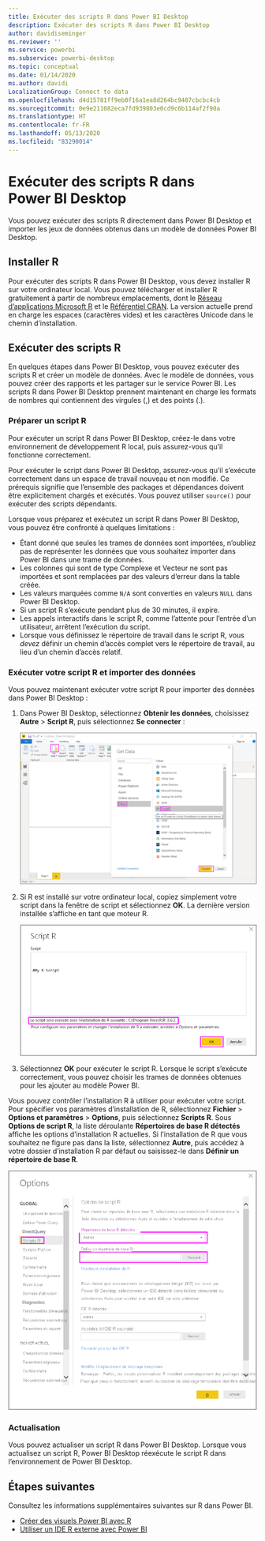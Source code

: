 ```yaml
---
title: Exécuter des scripts R dans Power BI Desktop
description: Exécuter des scripts R dans Power BI Desktop
author: davidiseminger
ms.reviewer: ''
ms.service: powerbi
ms.subservice: powerbi-desktop
ms.topic: conceptual
ms.date: 01/14/2020
ms.author: davidi
LocalizationGroup: Connect to data
ms.openlocfilehash: d4d15781ff9eb0f16a1ea8d264bc9487cbcbc4cb
ms.sourcegitcommit: 0e9e211082eca7fd939803e0cd9c6b114af2f90a
ms.translationtype: HT
ms.contentlocale: fr-FR
ms.lasthandoff: 05/13/2020
ms.locfileid: "83290014"
---
```

# <a name="run-r-scripts-in-power-bi-desktop"></a>Exécuter des scripts R dans Power BI Desktop

Vous pouvez exécuter des scripts R directement dans Power BI Desktop et importer les jeux de données obtenus dans un modèle de données Power BI Desktop.

## <a name="install-r"></a>Installer R

Pour exécuter des scripts R dans Power BI Desktop, vous devez installer R sur votre ordinateur local. Vous pouvez télécharger et installer R gratuitement à partir de nombreux emplacements, dont le [Réseau d’applications Microsoft R](https://mran.revolutionanalytics.com/download/) et le [Référentiel CRAN](https://cran.r-project.org/bin/windows/base/). La version actuelle prend en charge les espaces (caractères vides) et les caractères Unicode dans le chemin d’installation.

## <a name="run-r-scripts"></a>Exécuter des scripts R

En quelques étapes dans Power BI Desktop, vous pouvez exécuter des scripts R et créer un modèle de données. Avec le modèle de données, vous pouvez créer des rapports et les partager sur le service Power BI. Les scripts R dans Power BI Desktop prennent maintenant en charge les formats de nombres qui contiennent des virgules (,) et des points (.).

### <a name="prepare-an-r-script"></a>Préparer un script R

Pour exécuter un script R dans Power BI Desktop, créez-le dans votre environnement de développement R local, puis assurez-vous qu’il fonctionne correctement.

Pour exécuter le script dans Power BI Desktop, assurez-vous qu’il s’exécute correctement dans un espace de travail nouveau et non modifié. Ce prérequis signifie que l’ensemble des packages et dépendances doivent être explicitement chargés et exécutés. Vous pouvez utiliser `source()` pour exécuter des scripts dépendants.

Lorsque vous préparez et exécutez un script R dans Power BI Desktop, vous pouvez être confronté à quelques limitations :

* Étant donné que seules les trames de données sont importées, n’oubliez pas de représenter les données que vous souhaitez importer dans Power BI dans une trame de données.
* Les colonnes qui sont de type Complexe et Vecteur ne sont pas importées et sont remplacées par des valeurs d’erreur dans la table créée.
* Les valeurs marquées comme `N/A` sont converties en valeurs `NULL` dans Power BI Desktop.
* Si un script R s’exécute pendant plus de 30 minutes, il expire.
* Les appels interactifs dans le script R, comme l’attente pour l’entrée d’un utilisateur, arrêtent l’exécution du script.
* Lorsque vous définissez le répertoire de travail dans le script R, vous *devez* définir un chemin d’accès complet vers le répertoire de travail, au lieu d’un chemin d’accès relatif.

### <a name="run-your-r-script-and-import-data"></a>Exécuter votre script R et importer des données

Vous pouvez maintenant exécuter votre script R pour importer des données dans Power BI Desktop :

1. Dans Power BI Desktop, sélectionnez **Obtenir les données**, choisissez **Autre** > **Script R**, puis sélectionnez **Se connecter** :

    ![Se connecter à un script R, catégorie Autre, boîte de dialogue Obtenir les données, Power BI Desktop](media/desktop-r-scripts/r-scripts-1.png)

2. Si R est installé sur votre ordinateur local, copiez simplement votre script dans la fenêtre de script et sélectionnez **OK**. La dernière version installée s’affiche en tant que moteur R.

    ![Boîte de dialogue de script R, Power BI Desktop](media/desktop-r-scripts/r-scripts-2.png)

3. Sélectionnez **OK** pour exécuter le script R. Lorsque le script s’exécute correctement, vous pouvez choisir les trames de données obtenues pour les ajouter au modèle Power BI.

Vous pouvez contrôler l’installation R à utiliser pour exécuter votre script. Pour spécifier vos paramètres d’installation de R, sélectionnez **Fichier** > **Options et paramètres** > **Options**, puis sélectionnez **Scripts R**. Sous **Options de script R**, la liste déroulante **Répertoires de base R détectés** affiche les options d’installation R actuelles. Si l’installation de R que vous souhaitez ne figure pas dans la liste, sélectionnez **Autre**, puis accédez à votre dossier d’installation R par défaut ou saisissez-le dans **Définir un répertoire de base R**.

![Options de script R, boîte de dialogue Options, Power BI Desktop](media/desktop-r-scripts/r-scripts-4.png)

### <a name="refresh"></a>Actualisation

Vous pouvez actualiser un script R dans Power BI Desktop. Lorsque vous actualisez un script R, Power BI Desktop réexécute le script R dans l’environnement de Power BI Desktop.

## <a name="next-steps"></a>Étapes suivantes

Consultez les informations supplémentaires suivantes sur R dans Power BI.

* [Créer des visuels Power BI avec R](../create-reports/desktop-r-visuals.md)
* [Utiliser un IDE R externe avec Power BI](desktop-r-ide.md)
